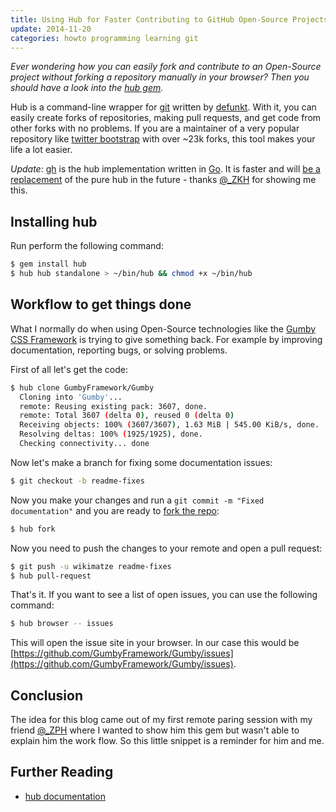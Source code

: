 ```yaml
---
title: Using Hub for Faster Contributing to GitHub Open-Source Projects
update: 2014-11-20
categories: howto programming learning git
---
```

*Ever wondering how you can easily fork and contribute to an Open-Source project without forking a repository manually in your browser? Then you should have a look into the [hub gem](https://github.com/defunkt/hub).*


Hub is a command-line wrapper for [git](http://git-scm.com/) written by [defunkt](http://defunkt.io/). With it, you can easily create forks of repositories, making pull requests, and get code from other forks with no problems. If you are a maintainer of a very popular repository like [twitter bootstrap](https://github.com/twitter/bootstrap) with over ~23k forks, this tool makes your life a lot easier.


*Update*: [gh](https://github.com/jingweno/gh) is the hub implementation written in [Go](http://golang.org/).
It is faster and will [be a replacement](https://github.com/github/hub/issues/475) of the pure hub in the future - thanks [@\_ZKH](https://twitter.com/_ZPH) for showing me this.


## Installing hub

Run perform the following command:


```bash
$ gem install hub
$ hub hub standalone > ~/bin/hub && chmod +x ~/bin/hub
```


## Workflow to get things done

What I normally do when using Open-Source technologies like the [Gumby CSS Framework](http://gumbyframework.com/) is trying to give something back. For example  by improving documentation, reporting bugs, or solving problems.


First of all let's get the code:


```bash
$ hub clone GumbyFramework/Gumby
  Cloning into 'Gumby'...
  remote: Reusing existing pack: 3607, done.
  remote: Total 3607 (delta 0), reused 0 (delta 0)
  Receiving objects: 100% (3607/3607), 1.63 MiB | 545.00 KiB/s, done.
  Resolving deltas: 100% (1925/1925), done.
  Checking connectivity... done
```


Now let's make a branch for fixing some documentation issues:


```bash
$ git checkout -b readme-fixes
```


Now you make your changes and run a `git commit -m "Fixed documentation"` and you are ready to [fork the repo](https://help.github.com/articles/fork-a-repo):


```bash
$ hub fork
```


Now you need to push the changes to your remote and open a pull request:


```bash
$ git push -u wikimatze readme-fixes
$ hub pull-request
```


That's it. If you want to see a list of open issues, you can use the following command:


```bash
$ hub browser -- issues
```

This will open the issue site in your browser. In our case this would be [https://github.com/GumbyFramework/Gumby/issues](https://github.com/GumbyFramework/Gumby/issues).


## Conclusion

The idea for this blog came out of my first remote paring session with my friend [@\_ZPH](https://twitter.com/_ZPH) where I wanted to show him this gem but wasn't able to explain him the work flow. So this little snippet is a reminder for him and me.


## Further Reading

- [hub documentation](http://defunkt.io/hub)

